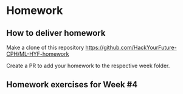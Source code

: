 # Homework

## How to deliver homework 

Make a clone of this repository https://github.com/HackYourFuture-CPH/ML-HYF-homework 

Create a PR to add your homework to the respective week folder.

## Homework exercises for Week #4
